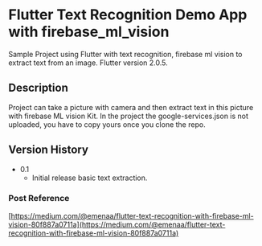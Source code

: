 # Flutter Text Recognition Demo App with firebase_ml_vision

Sample Project using Flutter with text recognition, firebase ml vision to extract text from an image. Flutter version 2.0.5.

## Description

Project can take a picture with camera  and then extract text in this picture
with firebase ML vision Kit.
In the project the google-services.json is not uploaded, you have to copy
yours once you clone the repo.

## Version History

* 0.1
    * Initial release basic text extraction.

### Post Reference

[https://medium.com/@emenaa/flutter-text-recognition-with-firebase-ml-vision-80f887a0711a](https://medium.com/@emenaa/flutter-text-recognition-with-firebase-ml-vision-80f887a0711a)
